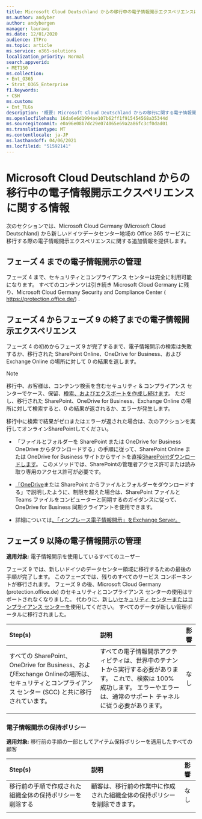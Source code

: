 ```yaml
---
title: Microsoft Cloud Deutschland からの移行中の電子情報開示エクスペリエンスに関する情報
ms.author: andyber
author: andybergen
manager: laurawi
ms.date: 12/01/2020
audience: ITPro
ms.topic: article
ms.service: o365-solutions
localization_priority: Normal
search.appverid:
- MET150
ms.collection:
- Ent_O365
- Strat_O365_Enterprise
f1.keywords:
- CSH
ms.custom:
- Ent_TLGs
description: '概要: Microsoft Cloud Deutschland からの移行に関する電子情報開示移行手順。'
ms.openlocfilehash: 16da6e6d1994ae107b62ff1f915454568a35344d
ms.sourcegitcommit: e0a96e08b7dc29e074065e69a2a86fc3cf0dad01
ms.translationtype: MT
ms.contentlocale: ja-JP
ms.lasthandoff: 04/06/2021
ms.locfileid: "51592141"
---
```

# <a name="information-about-the-ediscovery-experience-during-the-migration-from-microsoft-cloud-deutschland"></a>Microsoft Cloud Deutschland からの移行中の電子情報開示エクスペリエンスに関する情報
次のセクションでは、Microsoft Cloud Germany (Microsoft Cloud Deutschland) から新しいドイツデータセンター地域の Office 365 サービスに移行する際の電子情報開示エクスペリエンスに関する追加情報を提供します。

## <a name="ediscovery-administration-until-phase-4"></a>フェーズ 4 までの電子情報開示の管理
フェーズ 4 まで、セキュリティとコンプライアンス センターは完全に利用可能になります。 すべてのコンテンツは引き続き Microsoft Cloud Germany に残り、Microsoft Cloud Germany Security and Compliance Center ( https://protection.office.de/) .

## <a name="ediscovery-experience-between-phase-4-until-the-the-end-of-phase-9"></a>フェーズ 4 からフェーズ 9 の終了までの電子情報開示エクスペリエンス
フェーズ 4 の初めからフェーズ 9 が完了するまで、電子情報開示の検索は失敗するか、移行された SharePoint Online、OneDrive for Business、および Exchange Online の場所に対して 0 の結果を返します。

> [!NOTE]
> 移行中、お客様は、コンテンツ検索を含むセキュリティ & コンプライアンス センターでケース、保留、[検索、およびエクスポートを](https://docs.microsoft.com/microsoft-365/compliance/manage-legal-investigations)[作成し続けます](https://docs.microsoft.com/microsoft-365/compliance/search-for-content)。 ただし、移行された SharePoint、OneDrive for Business、Exchange Online の場所に対して検索すると、0 の結果が返されるか、エラーが発生します。

移行中に検索で結果がゼロまたはエラーが返された場合は、次のアクションを実行してオンラインSharePointしてください。 
- 「ファイルとフォルダーを SharePoint または OneDrive for Business OneDrive からダウンロードする」の手順に従って、SharePoint Online または OneDrive for Business サイトからサイトを直接[SharePointダウンロードします](https://support.office.com/article/download-files-and-folders-from-onedrive-or-sharepoint-5c7397b7-19c7-4893-84fe-d02e8fa5df05)。 このメソッドでは、SharePointの管理者アクセス許可または読み取り専用のアクセス許可が必要です。
- [「OneDrive](https://support.office.com/article/download-files-and-folders-from-onedrive-or-sharepoint-5c7397b7-19c7-4893-84fe-d02e8fa5df05)または SharePoint からファイルとフォルダーをダウンロードする」で説明したように、制限を超えた場合は、SharePoint ファイルと Teams ファイルをコンピューターと同期する[](https://support.office.com/article/sync-sharepoint-files-with-the-new-onedrive-sync-app-6de9ede8-5b6e-4503-80b2-6190f3354a88)のガイダンスに従って、OneDrive for Business 同期クライアントを使用できます。

- 詳細については[、「インプレース電子情報開示」をExchange Server。](https://docs.microsoft.com/Exchange/policy-and-compliance/ediscovery/ediscovery)


## <a name="ediscovery-administration-after-phase-9"></a>フェーズ 9 以降の電子情報開示の管理

**適用対象:** 電子情報開示を使用しているすべてのユーザー

フェーズ 9 では、新しいドイツのデータセンター領域に移行するための最後の手順が完了します。 このフェーズでは、残りのすべてのサービス コンポーネントが移行されます。 フェーズ 9 の後、Microsoft Cloud Germany (protection.office.de) のセキュリティとコンプライアンス センターの使用はサポートされなくなりました。 代わりに、新[しいセキュリティ センターまたは](https://security.microsoft.com/)[コンプライアンス センターを](https://compliance.microsoft.com/)使用してください。 すべてのデータが新しい管理ポータルに移行されました。 

| Step(s) | 説明 | 影響 |
|:-------|:-------|:-------|
|  すべての SharePoint、OneDrive for Business、およびExchange Onlineの場所は、セキュリティとコンプライアンス センター (SCC) と共に移行されています。 | すべての電子情報開示アクティビティは、世界中のテナントから実行する必要があります。 これで、検索は 100% 成功します。 エラーやエラーは、通常のサポート チャネルに従う必要があります。 | なし |
||||

### <a name="ediscovery-retention-policy"></a>電子情報開示の保持ポリシー
**適用対象:**  移行前の手順の一部としてアイテム保持ポリシーを適用したすべての顧客

| Step(s) | 説明 | 影響 |
|:-------|:-------|:-------|
| 移行前の手順で作成された組織全体の保持ポリシーを削除する | 顧客は、移行前の作業中に作成された組織全体の保持ポリシーを削除できます。 | なし |
||||
